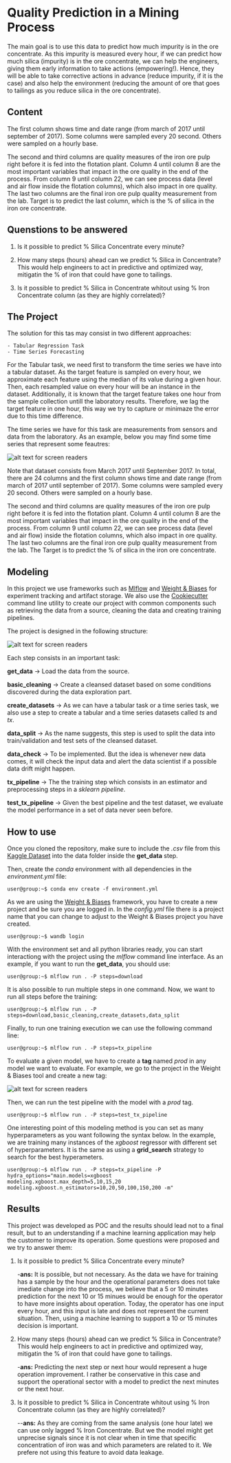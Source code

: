 # Quality Prediction in a Mining Process

The main goal is to use this data to predict how much impurity is in the ore concentrate. As this impurity is measured every hour, if we can predict how much silica (impurity) is in the ore concentrate, we can help the engineers, giving them early information to take actions (empowering!). Hence, they will be able to take corrective actions in advance (reduce impurity, if it is the case) and also help the environment (reducing the amount of ore that goes to tailings as you reduce silica in the ore concentrate).

## Content

The first column shows time and date range (from march of 2017 until september of 2017). Some columns were sampled every 20 second. Others were sampled on a hourly base.

The second and third columns are quality measures of the iron ore pulp right before it is fed into the flotation plant. Column 4 until column 8 are the most important variables that impact in the ore quality in the end of the process. From column 9 until column 22, we can see process data (level and air flow inside the flotation columns), which also impact in ore quality. The last two columns are the final iron ore pulp quality measurement from the lab.
Target is to predict the last column, which is the % of silica in the iron ore concentrate.

## Quenstions to be answered

 1. Is it possible to predict % Silica Concentrate every minute?

 2. How many steps (hours) ahead can we predict % Silica in Concentrate? This would help engineers to act in predictive and optimized way, mitigatin the % of iron that could have gone to tailings.

 3. Is it possible to predict % Silica in Concentrate whitout using % Iron Concentrate column (as they are highly correlated)?

## The Project

 The solution for this tas may consist in two different approaches:

    - Tabular Regression Task
    - Time Series Forecasting

For the Tabular task, we need first to transform the time series we have into a tabular dataset. As the target feature is sampled on every hour, we approximate each feature using the median of its value during a given hour. Then, each resampled value on every hour will be an instance in the dataset. Additionally, it is known that the target feature takes one hour from the sample collection untill the laboratory results. Therefore, we lag the target feature in one hour, this way we try to capture or minimaze the error due to this time difference.

The time series we have for this task are measurements from sensors and data from the laboratory. As an example, below you may find some time series that represent some feautres:

![alt text for screen readers](./images/Plot%20Processes%20Features.png "Process Features in 2017")

Note that dataset consists from March 2017 until September 2017. In total, there are 24 columns and the first column shows time and date range (from march of 2017 until september of 2017). Some columns were sampled every 20 second. Others were sampled on a hourly base.

The second and third columns are quality measures of the iron ore pulp right before it is fed into the flotation plant. Column 4 until column 8 are the most important variables that impact in the ore quality in the end of the process. From column 9 until column 22, we can see process data (level and air flow) inside the flotation columns, which also impact in ore quality. The last two columns are the final iron ore pulp quality measurement from the lab. The Target is to predict the % of silica in the iron ore concentrate.

## Modeling

In this project we use frameworks such as [Mlflow](https://mlflow.org/) and [Weight & Biases](https://wandb.ai/) for experiment tracking and artifact storage. We also use the [Cookiecutter](https://github.com/cookiecutter/cookiecutter) command line utility to create our project with common components such as retrieving the data from a source, cleaning the data and creating training pipelines.

The project is designed in the following structure:

![alt text for screen readers](./images/ProjectStructure.png "Machine Learning Project Structure")

Each step consists in an important task:

__get_data__         -> Load the data from the source.

__basic_cleaning__   -> Create a cleansed dataset based on some conditions discovered during the data exploration part.

__create_datasets__  -> As we can have a tabular task or a time series task, we also use a step to create a tabular and a time series datasets called _ts_ and _tx_.

__data_split__       -> As the name suggests, this step is used to split the data into train/validation and test sets of the cleansed dataset.

__data_check__       -> To be implemented. But the idea is whenever new data comes, it will check the input data and alert the data scientist if a possible data drift might happen.

__tx_pipeline__      -> The the training step which consists in an estimator and preprocessing steps in a _sklearn pipeline_.

__test_tx_pipeline__ -> Given the best pipeline and the test dataset, we evaluate the model performance in a set of data never seen before.

## How to use

Once you cloned the repository, make sure to include the _.csv_ file from this [Kaggle Dataset](https://www.kaggle.com/datasets/edumagalhaes/quality-prediction-in-a-mining-process) into the data folder inside the __get_data__ step.

Then, create the _conda_ environment with all dependencies in the _environment.yml_ file:

```console
user@group:~$ conda env create -f environment.yml
```

As we are using the [Weight & Biases](https://wandb.ai/) framework, you have to create a new project and be sure you are logged in. In the _config.yml_ file there is a project name that you can change to adjust to the Weight & Biases project you have created.

```console
user@group:~$ wandb login
```

With the environment set and all python libraries ready, you can start interactiong with the project using the _mlflow_ command line interface. As an example, if you want to run the __get_data__, you should use:

```console
user@group:~$ mlflow run . -P steps=download
```

It is also possible to run multiple steps in one command. Now, we want to run all steps before the training:

```console
user@group:~$ mlflow run . -P steps=download,basic_cleaning,create_datasets,data_split
```

Finally, to run one training execution we can use the following command line:

```console
user@group:~$ mlflow run . -P steps=tx_pipeline
```

To evaluate a given model, we have to create a __tag__ named _prod_ in any model we want to evaluate. For example, we go to the project in the Weight & Biases tool and create a new tag:

![alt text for screen readers](./images/prodwandb.png "Weight & Biases")

Then, we can run the test pipeline with the model with a _prod_ tag.

```console
user@group:~$ mlflow run . -P steps=test_tx_pipeline
```

One interesting point of this modeling method is you can set as many hyperparameters as you want following the syntax below. In the example, we are training many instances of the _xgboost_ regressor with different set of hyperparameters. It is the same as using a __grid_search__ strategy to search for the best hyperameters.

```console
user@group:~$ mlflow run . -P steps=tx_pipeline -P hydra_options="main.models=xgboost modeling.xgboost.max_depth=5,10,15,20 modeling.xgboost.n_estimators=10,20,50,100,150,200 -m"
```

## Results

This project was developed as POC and the results should lead not to a final result, but to an understanding if a machine learning application may help the customer to improve its operation. Some questions were proposed and we try to answer them:

 1. Is it possible to predict % Silica Concentrate every minute?

    -__ans:__ It is possible, but not necessary. As the data we have for training has a sample by the hour and the operational parameters does not take imediate change into the process, we believe that a 5 or 10 minutes prediction for the next 10 or 15 minues would be enough for the operator to have more insights about operation. Today, the operator has one input every hour, and this input is late and does not represent the current situation. Then, using a machine learning to support a 10 or 15 minutes decision is important.

 2. How many steps (hours) ahead can we predict % Silica in Concentrate? This would help engineers to act in predictive and optimized way, mitigatin the % of iron that could have gone to tailings.

    -__ans:__ Predicting the next step or next hour would represent a huge operation improvement. I rather be conservative in this case and support the operational sector with a model to predict the next minutes or the next hour.

 3. Is it possible to predict % Silica in Concentrate whitout using % Iron Concentrate column (as they are highly correlated)?

    --__ans:__ As they are coming from the same analysis (one hour late) we can use only lagged % Iron Concentrate. But we the model might get unprecise signals since it is not clear when in time that specific concentration of iron was and which parameters are related to it. We prefere not using this feature to avoid data leakage.
